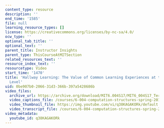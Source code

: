 ```yaml
---
content_type: resource
description: ''
end_time: '1585'
file: null
learning_resource_types: []
license: https://creativecommons.org/licenses/by-nc-sa/4.0/
ocw_type: ''
optional_tab_title: ''
optional_text: ''
parent_title: Instructor Insights
parent_type: ThisCourseAtMITSection
related_resources_text: ''
resource_index_text: ''
resourcetype: Video
start_time: '1470'
title: 'Hallway Learning: The Value of Common Learning Experiences at the Undergraduate
  Level'
uid: 0be907b0-2066-31d3-366b-397a5428686b
video_files:
  archive_url: https://archive.org/download/MIT6.004S17/MIT6_004S17_Terman_Interview_300k.mp4
  video_captions_file: /courses/6-004-computation-structures-spring-2017/5ebe60f36bf85e9b97bf44773a66d7fa_q38KAGAKORk.vtt
  video_thumbnail_file: https://img.youtube.com/vi/q38KAGAKORk/default.jpg
  video_transcript_file: /courses/6-004-computation-structures-spring-2017/e8255a3875719ef49aa9370230b524c0_q38KAGAKORk.pdf
video_metadata:
  youtube_id: q38KAGAKORk
---
```

